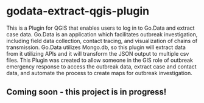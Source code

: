 # godata-extract-qgis-plugin
This is a Plugin for QGIS that enables users to log in to Go.Data and extract case data. Go.Data is an application which facilitates outbreak investigation, including field data collection, contact tracing, and visualization of chains of transmission. Go.Data utilizes Mongo.db, so this plugin will extract data from it utilizing APIs and it will transform the JSON output to multiple csv files. This Plugin was created to allow someone in the GIS role of outbreak emergency response to access the outbreak data, extract case and contact data, and automate the process to create maps for outbreak investigation.

## Coming soon - this project is in progress!
